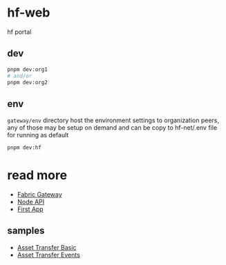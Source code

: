 # hf-web

hf portal

## dev

```bash
pnpm dev:org1
# and/or
pnpm dev:org2
```

## env

`gateway/env` directory host the environment settings to organization peers, any of those may be setup on demand and can be copy to hf-net/.env file for running as default

```bash
pnpm dev:hf
```

# read more

- [Fabric Gateway](https://hyperledger.github.io/fabric-gateway/)
- [Node API](https://hyperledger.github.io/fabric-gateway/main/api/node/)
- [First App](https://hyperledger-fabric.readthedocs.io/en/latest/write_first_app.html)

## samples

- [Asset Transfer Basic](https://github.com/hyperledger/fabric-samples/tree/main/asset-transfer-basic)
- [Asset Transfer Events](https://github.com/hyperledger/fabric-samples/tree/main/asset-transfer-events)
